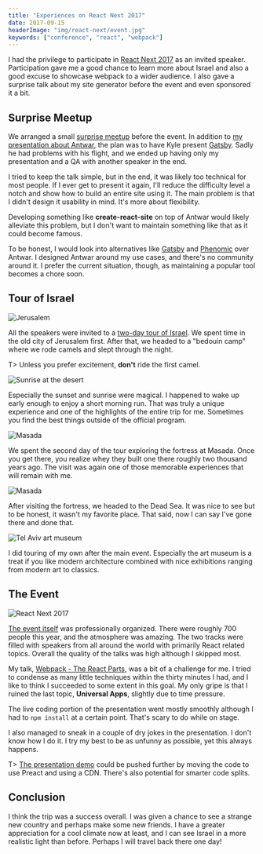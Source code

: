 ```yaml
---
title: "Experiences on React Next 2017"
date: 2017-09-15
headerImage: "img/react-next/event.jpg"
keywords: ["conference", "react", "webpack"]
---
```


I had the privilege to participate in [React Next 2017](http://react-next.com/) as an invited speaker. Participation gave me a good chance to learn more about Israel and also a good excuse to showcase webpack to a wider audience. I also gave a surprise talk about my site generator before the event and even sponsored it a bit.

## Surprise Meetup

We arranged a small [surprise meetup](https://www.meetup.com/React-IL/events/243139610/) before the event. In addition to [my presentation about Antwar](https://presentations.survivejs.com/antwar-site-generator/), the plan was to have Kyle present [Gatsby](https://www.gatsbyjs.org/). Sadly he had problems with his flight, and we ended up having only my presentation and a QA with another speaker in the end.

I tried to keep the talk simple, but in the end, it was likely too technical for most people. If I ever get to present it again, I'll reduce the difficulty level a notch and show how to build an entire site using it. The main problem is that I didn't design it usability in mind. It's more about flexibility.

Developing something like **create-react-site** on top of Antwar would likely alleviate this problem, but I don't want to maintain something like that as it could become famous.

To be honest, I would look into alternatives like [Gatsby](https://www.gatsbyjs.org/) and [Phenomic](https://phenomic.io/) over Antwar. I designed Antwar around my use cases, and there's no community around it. I prefer the current situation, though, as maintaining a popular tool becomes a chore soon.

## Tour of Israel

![Jerusalem](img/react-next/jerusalem.jpg)

All the speakers were invited to a [two-day tour of Israel](http://react-next.com/tour/). We spent time in the old city of Jerusalem first. After that, we headed to a "bedouin camp" where we rode camels and slept through the night.

T> Unless you prefer excitement, **don't** ride the first camel.

![Sunrise at the desert](img/react-next/sunrise.jpg)

Especially the sunset and sunrise were magical. I happened to wake up early enough to enjoy a short morning run. That was truly a unique experience and one of the highlights of the entire trip for me. Sometimes you find the best things outside of the official program.

![Masada](img/react-next/masada1.jpg)

We spent the second day of the tour exploring the fortress at Masada. Once you get there, you realize whey they built one there roughly two thousand years ago. The visit was again one of those memorable experiences that will remain with me.

![Masada](img/react-next/masada2.jpg)

After visiting the fortress, we headed to the Dead Sea. It was nice to see but to be honest, it wasn't my favorite place. That said, now I can say I've gone there and done that.

![Tel Aviv art museum](img/react-next/telaviv.jpg)

I did touring of my own after the main event. Especially the art museum is a treat if you like modern architecture combined with nice exhibitions ranging from modern art to classics.

## The Event

![React Next 2017](img/react-next/event.jpg)

[The event itself](http://react-next.com/schedule/) was professionally organized. There were roughly 700 people this year, and the atmosphere was amazing. The two tracks were filled with speakers from all around the world with primarily React related topics. Overall the quality of the talks was high although I skipped most.

My talk, [Webpack - The React Parts](https://presentations.survivejs.com/webpack-the-react-parts/), was a bit of a challenge for me. I tried to condense as many little techniques within the thirty minutes I had, and I like to think I succeeded to some extent in this goal. My only gripe is that I ruined the last topic, **Universal Apps**, slightly due to time pressure.

The live coding portion of the presentation went mostly smoothly although I had to `npm install` at a certain point. That's scary to do while on stage.

I also managed to sneak in a couple of dry jokes in the presentation. I don't know how I do it. I try my best to be as unfunny as possible, yet this always happens.

T> [The presentation demo](https://github.com/survivejs-demos/webpack-the-react-parts) could be pushed further by moving the code to use Preact and using a CDN. There's also potential for smarter code splits.

## Conclusion

I think the trip was a success overall. I was given a chance to see a strange new country and perhaps make some new friends. I have a greater appreciation for a cool climate now at least, and I can see Israel in a more realistic light than before. Perhaps I will travel back there one day!
